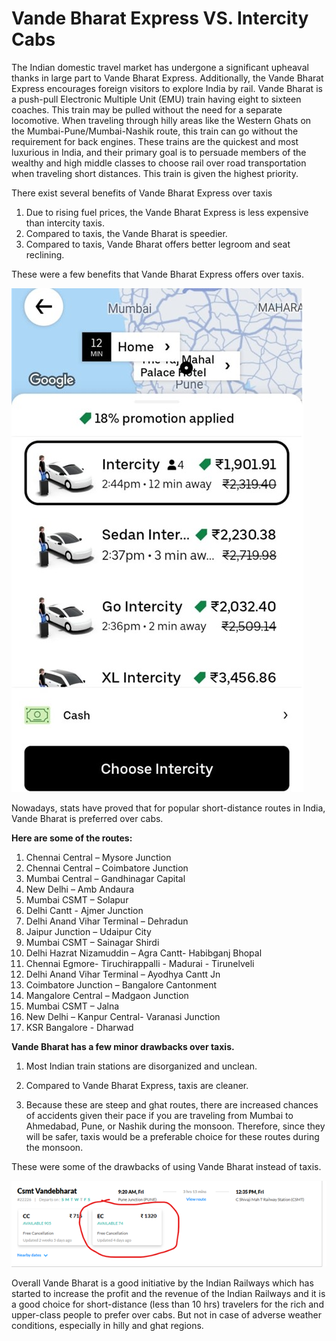 # Vande Bharat Express VS. Intercity Cabs

The Indian domestic travel market has undergone a significant upheaval thanks in large part to Vande Bharat Express. Additionally, the Vande Bharat Express encourages foreign visitors to explore India by rail.
Vande Bharat is a push-pull Electronic Multiple Unit (EMU) train having eight to sixteen coaches. This train may be pulled without the need for a separate locomotive. When traveling through hilly areas like the Western Ghats on the Mumbai-Pune/Mumbai-Nashik route, this train can go without the requirement for back engines. These trains are the quickest and most luxurious in India, and their primary goal is to persuade members of the wealthy and high middle classes to choose rail over road transportation when traveling short distances. This train is given the highest priority.

There exist several benefits of Vande Bharat Express over taxis

1. Due to rising fuel prices, the Vande Bharat Express is less expensive than intercity taxis.
2. Compared to taxis, the Vande Bharat is speedier.
3. Compared to taxis, Vande Bharat offers better legroom and seat reclining.
 
These were a few benefits that Vande Bharat Express offers over taxis.

![Uber Intercity fare from my residence in Pune to Mumbai's Taj Mahal Palace in Colaba, Mumbai.](./media/uber-screenshot.png)

Nowadays, stats have proved that for popular short-distance routes in India, Vande Bharat is preferred over cabs.

**Here are some of the routes:**

1. Chennai Central – Mysore Junction
2. Chennai Central – Coimbatore Junction
3. Mumbai Central – Gandhinagar Capital
4. New Delhi – Amb Andaura
5. Mumbai CSMT – Solapur
6. Delhi Cantt - Ajmer Junction
7. Delhi Anand Vihar Terminal – Dehradun
8. Jaipur Junction – Udaipur City
9. Mumbai CSMT – Sainagar Shirdi
10. Delhi Hazrat Nizamuddin – Agra Cantt- Habibganj Bhopal
11. Chennai Egmore- Tiruchirappalli - Madurai - Tirunelveli
12. Delhi Anand Vihar Terminal – Ayodhya Cantt Jn
13. Coimbatore Junction – Bangalore Cantonment
14. Mangalore Central – Madgaon Junction
15. Mumbai CSMT – Jalna
16. New Delhi – Kanpur Central- Varanasi Junction
17. KSR Bangalore - Dharwad

**Vande Bharat has a few minor drawbacks over taxis.** 
1. Most Indian train stations are disorganized and unclean.
2. Compared to Vande Bharat Express, taxis are cleaner.

3. Because these are steep and ghat routes, there are increased chances of accidents given their pace if you are traveling from Mumbai to Ahmedabad, Pune, or Nashik during the monsoon. Therefore, since they will be safer, taxis would be a preferable choice for these routes during the monsoon.
 
These were some of the drawbacks of using Vande Bharat instead of taxis.

![Uber Intercity fare from my residence in Pune to Mumbai's Taj Mahal Palace in Colaba, Mumbai.](./media/vande-bharat-fare.png)

Overall Vande Bharat is a good initiative by the Indian Railways which has started to increase the profit and the revenue of the Indian Railways and it is a good choice for short-distance (less than 10 hrs) travelers for the rich and upper-class people to prefer over cabs. But not in case of adverse weather conditions, especially in hilly and ghat regions.



